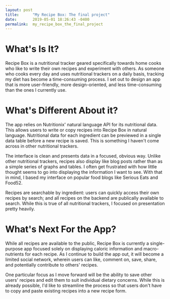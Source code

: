 ```yaml
---
layout: post
title:      "My Recipe Box: The final project"
date:       2019-05-01 18:26:43 -0400
permalink:  my_recipe_box_the_final_project
---
```



# What's Is It?

Recipe Box is a nutritional tracker geared specifically towards home cooks who like to write their own recipes and experiment with others.  As someone who cooks every day and uses nutritional trackers on a daily basis, tracking my diet has become a time-consuming process.  I set out to design an app that is more user-friendly, more design-oriented, and less time-consuming than the ones I currently use.    
# What's Different About it?
The app relies on Nutritionix' natural language API for its nutritional data. This allows users to write or copy recipes into Recipe Box in natural language.  Nutritional data for each ingredient can be previewed in a single data table before a new recipe is saved.  This is something I haven't come across in other nutritional trackers.  

The interface is clean and presents data in a focused, obvious way.   Unlike other nutritional trackers, recipes also display like blog posts rather than as a simple series of graphs and tables.  I often get frustrated with how little thought seems to go into displaying the information I want to see.  With that in mind, I based my interface on popular food blogs like Serious Eats and Food52.

Recipes are searchable by ingredient: users can quickly access their own recipes by search; and all recipes on the backend are publically available to search.  While this is true of all nutritional trackers, I focused on presentation pretty heavily.

# What's Next For the App?
While all recipes are available to the public, Recipe Box is currently a single-purpose app focused solely on displaying caloric information and macro-nutrients for each recipe.  As I continue to build the app out, it will become a limited social network, wherein users can like, comment on, save, share, and potentially contribute to others' recipes. 

One particular focus as I move forward will be the ability to save other users' recipes and edit them to suit individual dietary concerns.  While this is already possible, I'd like to streamline the process so that users don't have to copy and paste existing recipes into a new recipe form.




